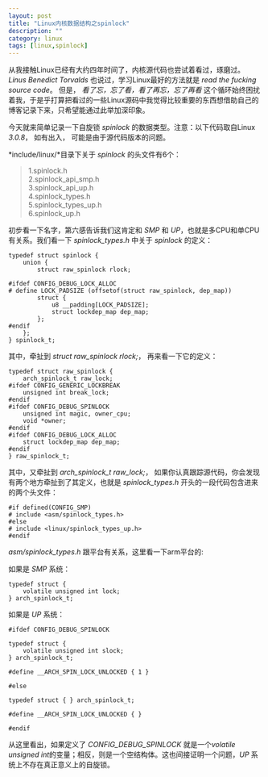 ```yaml
---
layout: post
title: "Linux内核数据结构之spinlock"
description: ""
category: linux
tags: [linux,spinlock]
---
```


从我接触Linux已经有大约四年时间了，内核源代码也尝试着看过，琢磨过。*Linus Benedict Torvalds* 也说过，学习Linux最好的方法就是 *read the fucking source code*。 但是， *看了忘，忘了看，看了再忘，忘了再看* 这个循环始终困扰着我，于是乎打算把看过的一些Linux源码中我觉得比较重要的东西想借助自己的博客记录下来，只希望能通过此举加深印象。  

今天就来简单记录一下自旋锁 *spinlock* 的数据类型。注意：以下代码取自Linux *3.0.8*， 如有出入， 可能是由于源代码版本的问题。  

*include/linux/*目录下关于 *spinlock* 的头文件有6个：  

> 1.spinlock.h  
> 2.spinlock\_api\_smp.h  
> 3.spinlock\_api\_up.h  
> 4.spinlock\_types.h  
> 5.spinlock\_types\_up.h  
> 6.spinlock\_up.h  
 
初步看一下名字，第六感告诉我们这肯定和 *SMP* 和 *UP*，也就是多CPU和单CPU有关系。我们看一下 *spinlock\_types.h* 中关于 *spinlock* 的定义：  

	typedef struct spinlock {
		union {
			struct raw_spinlock rlock;
	
	#ifdef CONFIG_DEBUG_LOCK_ALLOC
	# define LOCK_PADSIZE (offsetof(struct raw_spinlock, dep_map))
			struct {
				u8 __padding[LOCK_PADSIZE];
				struct lockdep_map dep_map;
			};
	#endif
		};
	} spinlock_t;  

其中，牵扯到 *struct raw_spinlock rlock;*， 再来看一下它的定义：  

	typedef struct raw_spinlock {
		arch_spinlock_t raw_lock;
	#ifdef CONFIG_GENERIC_LOCKBREAK
		unsigned int break_lock;
	#endif
	#ifdef CONFIG_DEBUG_SPINLOCK
		unsigned int magic, owner_cpu;
		void *owner;
	#endif
	#ifdef CONFIG_DEBUG_LOCK_ALLOC
		struct lockdep_map dep_map;
	#endif
	} raw_spinlock_t;  

其中，又牵扯到 *arch_spinlock_t raw_lock;*， 如果你认真跟踪源代码，你会发现有两个地方牵扯到了其定义，也就是 *spinlock\_types.h* 开头的一段代码包含进来的两个头文件：

	#if defined(CONFIG_SMP)
	# include <asm/spinlock_types.h>
	#else
	# include <linux/spinlock_types_up.h>
	#endif  

*asm/spinlock_types.h* 跟平台有关系，这里看一下arm平台的:  

如果是 *SMP* 系统：  

	typedef struct {
		volatile unsigned int lock;
	} arch_spinlock_t;

如果是 *UP* 系统：  

	#ifdef CONFIG_DEBUG_SPINLOCK

	typedef struct {
		volatile unsigned int slock;
	} arch_spinlock_t;
	
	#define __ARCH_SPIN_LOCK_UNLOCKED { 1 }
	
	#else
	
	typedef struct { } arch_spinlock_t;
	
	#define __ARCH_SPIN_LOCK_UNLOCKED { }
	
	#endif  

从这里看出，如果定义了 *CONFIG\_DEBUG\_SPINLOCK* 就是一个*volatile unsigned int*的变量；相反，则是一个空结构体。这也间接证明一个问题，*UP* 系统上不存在真正意义上的自旋锁。